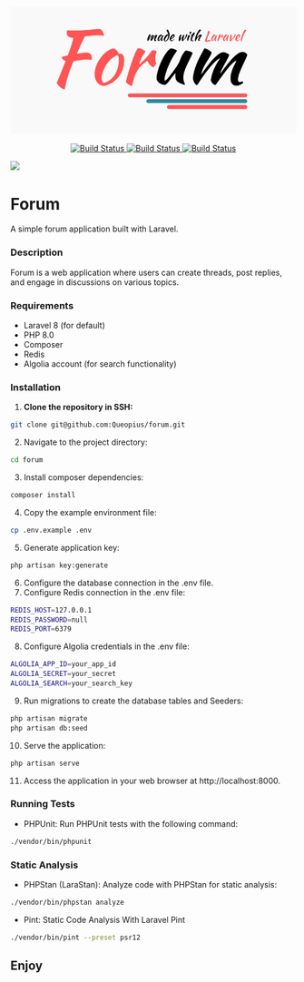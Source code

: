 
<p align="center">
  <a href="https://github.com/Queopius">
    <img src="public/svg/forum-oficial.png" alt="Queopius Laravel / Developer">
  </a>
</p>

<p align="center">
    <a href="https://github.com/Queopius/framework/forum">
        <img src="https://github.com/Queopius/forum/actions/workflows/test.yml/badge.svg" alt="Build Status">
    </a>
    <a href="https://github.com/Queopius/framework/forum">
        <img src="https://github.com/Queopius/forum/actions/workflows/pint.yml/badge.svg" alt="Build Status">
    </a>
    <a href="https://github.com/Queopius/framework/forum">
        <img src="https://github.com/Queopius/forum/actions/workflows/phpstan.yml/badge.svg" alt="Build Status">
    </a>

  <a href='http://localhost:8080/user/queopius/my-views/view/all/job/Forum/job/dev/'><img src='http://localhost:8080/user/queopius/my-views/view/all/job/Forum/job/dev/badge/icon'></a>
</p> 

# Forum

A simple forum application built with Laravel.

### Description
Forum is a web application where users can create threads, post replies, and engage in discussions on various topics.

### Requirements
- Laravel 8 (for default)
- PHP 8.0
- Composer
- Redis
- Algolia account (for search functionality)

### Installation
1. **Clone the repository in SSH:**
```bash
git clone git@github.com:Queopius/forum.git
```

2. Navigate to the project directory:
```bash
cd forum
```

3. Install composer dependencies:
```bash
composer install
```

4. Copy the example environment file:
```bash
cp .env.example .env
```

5. Generate application key:
```bash
php artisan key:generate
```

6. Configure the database connection in the .env file.
7. Configure Redis connection in the .env file:
```bash
REDIS_HOST=127.0.0.1
REDIS_PASSWORD=null
REDIS_PORT=6379
```

8. Configure Algolia credentials in the .env file:
```bash
ALGOLIA_APP_ID=your_app_id
ALGOLIA_SECRET=your_secret
ALGOLIA_SEARCH=your_search_key
```

9. Run migrations to create the database tables and Seeders:
```bash
php artisan migrate
php artisan db:seed
```

10. Serve the application:
```bash
php artisan serve
```

11. Access the application in your web browser at http://localhost:8000.

### Running Tests
* PHPUnit: Run PHPUnit tests with the following command:
```bash
./vendor/bin/phpunit
```

### Static Analysis
* PHPStan (LaraStan): Analyze code with PHPStan for static analysis:
```bash
./vendor/bin/phpstan analyze
```

* Pint: Static Code Analysis With Laravel Pint
```bash
./vendor/bin/pint --preset psr12
```

## Enjoy
